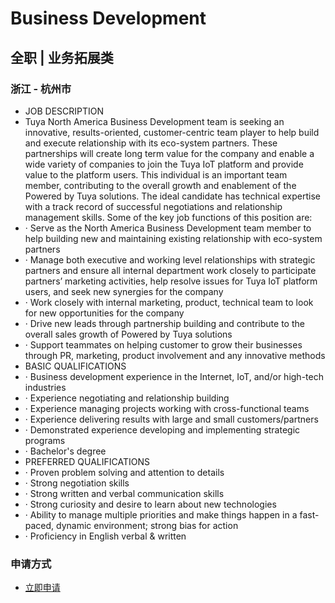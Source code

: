 
# Business Development
## 全职  |  业务拓展类
### 浙江 - 杭州市

- JOB DESCRIPTION
- Tuya North America Business Development team is seeking an innovative, results-oriented, customer-centric team player to help build and execute relationship with its eco-system partners. These partnerships will create long term value for the company and enable a wide variety of companies to join the Tuya IoT platform and provide value to the platform users. This individual is an important team member, contributing to the overall growth and enablement of the Powered by Tuya solutions. The ideal candidate has technical expertise with a track record of successful negotiations and relationship management skills. Some of the key job functions of this position are:
- · Serve as the North America Business Development team member to help building new and maintaining existing relationship with eco-system partners
- · Manage both executive and working level relationships with strategic partners and ensure all internal department work closely to participate partners’ marketing activities, help resolve issues for Tuya IoT platform users, and seek new synergies for the company
- · Work closely with internal marketing, product, technical team to look for new opportunities for the company
- · Drive new leads through partnership building and contribute to the overall sales growth of Powered by Tuya solutions
- · Support teammates on helping customer to grow their businesses through PR, marketing, product involvement and any innovative methods
- BASIC QUALIFICATIONS
- · Business development experience in the Internet, IoT, and/or high-tech industries
- · Experience negotiating and relationship building
- · Experience managing projects working with cross-functional teams
- · Experience delivering results with large and small customers/partners
- · Demonstrated experience developing and implementing strategic programs
- · Bachelor's degree
- PREFERRED QUALIFICATIONS
- · Proven problem solving and attention to details
- · Strong negotiation skills
- · Strong written and verbal communication skills
- · Strong curiosity and desire to learn about new technologies
- · Ability to manage multiple priorities and make things happen in a fast-paced, dynamic environment; strong bias for action
- · Proficiency in English verbal &amp; written
### 申请方式
- <a href="mailto:hr@tuya.com?subject=求职简历-Business Development-来自GitHub">立即申请</a>